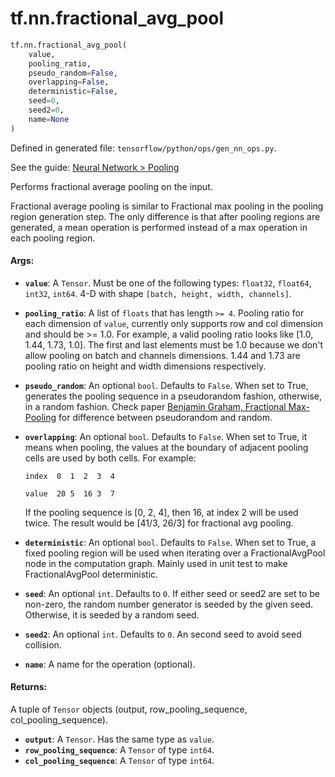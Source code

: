 <div itemscope itemtype="http://developers.google.com/ReferenceObject">
<meta itemprop="name" content="tf.nn.fractional_avg_pool" />
<meta itemprop="path" content="Stable" />
</div>

# tf.nn.fractional_avg_pool

``` python
tf.nn.fractional_avg_pool(
    value,
    pooling_ratio,
    pseudo_random=False,
    overlapping=False,
    deterministic=False,
    seed=0,
    seed2=0,
    name=None
)
```



Defined in generated file: `tensorflow/python/ops/gen_nn_ops.py`.

See the guide: [Neural Network > Pooling](../../../../api_guides/python/nn.md#Pooling)

Performs fractional average pooling on the input.

Fractional average pooling is similar to Fractional max pooling in the pooling
region generation step. The only difference is that after pooling regions are
generated, a mean operation is performed instead of a max operation in each
pooling region.

#### Args:

* <b>`value`</b>: A `Tensor`. Must be one of the following types: `float32`, `float64`, `int32`, `int64`.
    4-D with shape `[batch, height, width, channels]`.
* <b>`pooling_ratio`</b>: A list of `floats` that has length `>= 4`.
    Pooling ratio for each dimension of `value`, currently only
    supports row and col dimension and should be >= 1.0. For example, a valid
    pooling ratio looks like [1.0, 1.44, 1.73, 1.0]. The first and last elements
    must be 1.0 because we don't allow pooling on batch and channels
    dimensions. 1.44 and 1.73 are pooling ratio on height and width dimensions
    respectively.
* <b>`pseudo_random`</b>: An optional `bool`. Defaults to `False`.
    When set to True, generates the pooling sequence in a
    pseudorandom fashion, otherwise, in a random fashion. Check paper [Benjamin
    Graham, Fractional Max-Pooling](http://arxiv.org/abs/1412.6071) for
    difference between pseudorandom and random.
* <b>`overlapping`</b>: An optional `bool`. Defaults to `False`.
    When set to True, it means when pooling, the values at the boundary
    of adjacent pooling cells are used by both cells. For example:

    `index  0  1  2  3  4`

    `value  20 5  16 3  7`

    If the pooling sequence is [0, 2, 4], then 16, at index 2 will be used twice.
    The result would be [41/3, 26/3] for fractional avg pooling.
* <b>`deterministic`</b>: An optional `bool`. Defaults to `False`.
    When set to True, a fixed pooling region will be used when
    iterating over a FractionalAvgPool node in the computation graph. Mainly used
    in unit test to make FractionalAvgPool deterministic.
* <b>`seed`</b>: An optional `int`. Defaults to `0`.
    If either seed or seed2 are set to be non-zero, the random number
    generator is seeded by the given seed.  Otherwise, it is seeded by a
    random seed.
* <b>`seed2`</b>: An optional `int`. Defaults to `0`.
    An second seed to avoid seed collision.
* <b>`name`</b>: A name for the operation (optional).


#### Returns:

A tuple of `Tensor` objects (output, row_pooling_sequence, col_pooling_sequence).

* <b>`output`</b>: A `Tensor`. Has the same type as `value`.
* <b>`row_pooling_sequence`</b>: A `Tensor` of type `int64`.
* <b>`col_pooling_sequence`</b>: A `Tensor` of type `int64`.